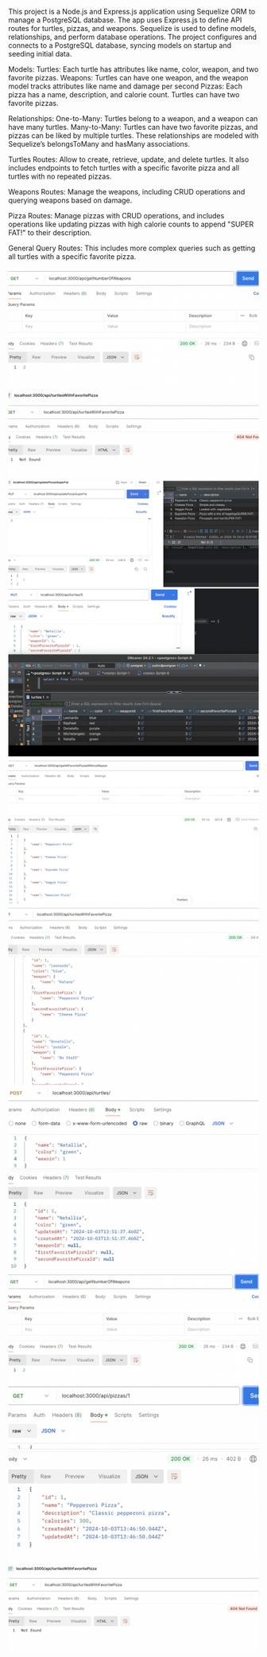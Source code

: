 This project is a Node.js and Express.js application using Sequelize ORM to manage a PostgreSQL database.
The app uses Express.js to define API routes for turtles, pizzas, and weapons.
Sequelize is used to define models, relationships, and perform database operations.
The project configures and connects to a PostgreSQL database, syncing models on startup and seeding initial data.

Models:
Turtles: Each turtle has attributes like name, color, weapon, and two favorite pizzas.
Weapons: Turtles can have one weapon, and the weapon model tracks attributes like name and damage per second
Pizzas: Each pizza has a name, description, and calorie count. Turtles can have two favorite pizzas.

Relationships:
One-to-Many: Turtles belong to a weapon, and a weapon can have many turtles.
Many-to-Many: Turtles can have two favorite pizzas, and pizzas can be liked by multiple turtles. These relationships 
are modeled with Sequelize’s belongsToMany and hasMany associations.

Turtles Routes: Allow to create, retrieve, update, and delete turtles. It also includes endpoints to fetch 
turtles with a specific favorite pizza and all turtles with no repeated pizzas.

Weapons Routes: Manage the weapons, including CRUD operations and querying weapons based on damage.

Pizza Routes: Manage pizzas with CRUD operations, and includes operations like updating pizzas with high calorie 
counts to append "SUPER FAT!" to their description.

General Query Routes: This includes more complex queries such as getting all turtles with a specific 
favorite pizza.

![img1.png](images_readme/img1.png)
![img2.png](images_readme/img2.png)
![img3.png](images_readme/img3.png)
![img4.png](images_readme/img4.png)
![img5.png](images_readme/img5.png)
![img6.png](images_readme/img6.png)
![img7.png](images_readme/img7.png)
![img8.png](images_readme/img8.png)
![img9.png](images_readme/img9.png)
![img10.png](images_readme/img10.png)
